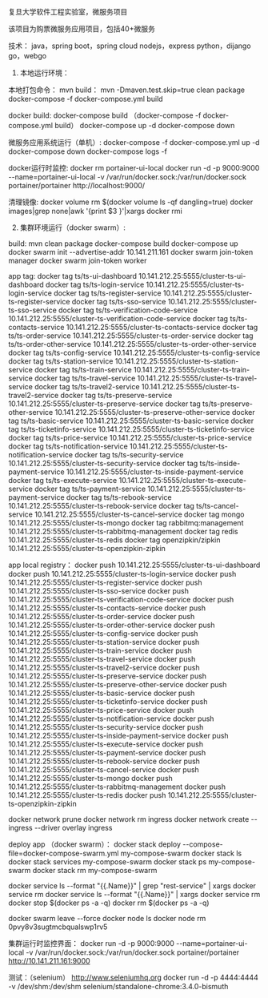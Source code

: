 
复旦大学软件工程实验室，微服务项目

该项目为购票微服务应用项目，包括40+微服务

技术：
java，spring boot，spring cloud
nodejs，express
python，dijango
go，webgo




1. 本地运行环境：

本地打包命令：
mvn build：
mvn -Dmaven.test.skip=true clean package
docker-compose -f docker-compose.yml build

docker build:
docker-compose build
（docker-compose -f docker-compose.yml build）
docker-compose up -d
docker-compose down



微服务应用系统运行（单机）:
docker-compose -f docker-compose.yml up -d
docker-compose down
docker-compose logs -f



docker运行时监控:
docker rm portainer-ui-local
docker run -d -p 9000:9000 --name=portainer-ui-local -v /var/run/docker.sock:/var/run/docker.sock portainer/portainer
http://localhost:9000/

清理镜像:
docker volume rm $(docker volume ls -qf dangling=true)
docker images|grep none|awk '{print $3 }'|xargs docker rmi






2. 集群环境运行（docker swarm）:

build:
mvn clean package
docker-compose build
docker-compose up
docker swarm init --advertise-addr 10.141.211.161
docker swarm join-token manager
docker swarm join-token worker


app tag:
docker tag ts/ts-ui-dashboard 10.141.212.25:5555/cluster-ts-ui-dashboard
docker tag ts/ts-login-service 10.141.212.25:5555/cluster-ts-login-service
docker tag ts/ts-register-service 10.141.212.25:5555/cluster-ts-register-service
docker tag ts/ts-sso-service 10.141.212.25:5555/cluster-ts-sso-service
docker tag ts/ts-verification-code-service 10.141.212.25:5555/cluster-ts-verification-code-service
docker tag ts/ts-contacts-service 10.141.212.25:5555/cluster-ts-contacts-service
docker tag ts/ts-order-service 10.141.212.25:5555/cluster-ts-order-service
docker tag ts/ts-order-other-service 10.141.212.25:5555/cluster-ts-order-other-service
docker tag ts/ts-config-service 10.141.212.25:5555/cluster-ts-config-service
docker tag ts/ts-station-service 10.141.212.25:5555/cluster-ts-station-service
docker tag ts/ts-train-service 10.141.212.25:5555/cluster-ts-train-service
docker tag ts/ts-travel-service 10.141.212.25:5555/cluster-ts-travel-service
docker tag ts/ts-travel2-service 10.141.212.25:5555/cluster-ts-travel2-service
docker tag ts/ts-preserve-service 10.141.212.25:5555/cluster-ts-preserve-service
docker tag ts/ts-preserve-other-service 10.141.212.25:5555/cluster-ts-preserve-other-service
docker tag ts/ts-basic-service 10.141.212.25:5555/cluster-ts-basic-service
docker tag ts/ts-ticketinfo-service 10.141.212.25:5555/cluster-ts-ticketinfo-service
docker tag ts/ts-price-service 10.141.212.25:5555/cluster-ts-price-service
docker tag ts/ts-notification-service 10.141.212.25:5555/cluster-ts-notification-service
docker tag ts/ts-security-service 10.141.212.25:5555/cluster-ts-security-service
docker tag ts/ts-inside-payment-service 10.141.212.25:5555/cluster-ts-inside-payment-service
docker tag ts/ts-execute-service 10.141.212.25:5555/cluster-ts-execute-service
docker tag ts/ts-payment-service 10.141.212.25:5555/cluster-ts-payment-service
docker tag ts/ts-rebook-service 10.141.212.25:5555/cluster-ts-rebook-service
docker tag ts/ts-cancel-service 10.141.212.25:5555/cluster-ts-cancel-service
docker tag mongo 10.141.212.25:5555/cluster-ts-mongo
docker tag rabbitmq:management 10.141.212.25:5555/cluster-ts-rabbitmq-management
docker tag redis 10.141.212.25:5555/cluster-ts-redis
docker tag openzipkin/zipkin 10.141.212.25:5555/cluster-ts-openzipkin-zipkin


app local registry：
docker push 10.141.212.25:5555/cluster-ts-ui-dashboard
docker push 10.141.212.25:5555/cluster-ts-login-service
docker push 10.141.212.25:5555/cluster-ts-register-service
docker push 10.141.212.25:5555/cluster-ts-sso-service
docker push 10.141.212.25:5555/cluster-ts-verification-code-service
docker push 10.141.212.25:5555/cluster-ts-contacts-service
docker push 10.141.212.25:5555/cluster-ts-order-service
docker push 10.141.212.25:5555/cluster-ts-order-other-service
docker push 10.141.212.25:5555/cluster-ts-config-service
docker push 10.141.212.25:5555/cluster-ts-station-service
docker push 10.141.212.25:5555/cluster-ts-train-service
docker push 10.141.212.25:5555/cluster-ts-travel-service
docker push 10.141.212.25:5555/cluster-ts-travel2-service
docker push 10.141.212.25:5555/cluster-ts-preserve-service
docker push 10.141.212.25:5555/cluster-ts-preserve-other-service
docker push 10.141.212.25:5555/cluster-ts-basic-service
docker push 10.141.212.25:5555/cluster-ts-ticketinfo-service
docker push 10.141.212.25:5555/cluster-ts-price-service
docker push 10.141.212.25:5555/cluster-ts-notification-service
docker push 10.141.212.25:5555/cluster-ts-security-service
docker push 10.141.212.25:5555/cluster-ts-inside-payment-service
docker push 10.141.212.25:5555/cluster-ts-execute-service
docker push 10.141.212.25:5555/cluster-ts-payment-service
docker push 10.141.212.25:5555/cluster-ts-rebook-service
docker push 10.141.212.25:5555/cluster-ts-cancel-service
docker push 10.141.212.25:5555/cluster-ts-mongo
docker push 10.141.212.25:5555/cluster-ts-rabbitmq-management
docker push 10.141.212.25:5555/cluster-ts-redis
docker push 10.141.212.25:5555/cluster-ts-openzipkin-zipkin

docker network prune
docker network rm ingress
docker network create --ingress --driver overlay ingress


deploy app （docker swarm）：
docker stack deploy --compose-file=docker-compose-swarm.yml my-compose-swarm
docker stack ls
docker stack services my-compose-swarm
docker stack ps my-compose-swarm
docker stack rm my-compose-swarm

docker service ls --format "{{.Name}}" | grep "rest-service" | xargs docker service rm
docker service ls --format "{{.Name}}" | xargs docker service rm
docker stop $(docker ps -a -q)
docker rm $(docker ps -a -q)

docker swarm leave --force
docker node ls
docker node rm 0pvy8v3sugtmcbqualswp1rv5



集群运行时监控界面：
docker run -d -p 9000:9000 --name=portainer-ui-local -v /var/run/docker.sock:/var/run/docker.sock portainer/portainer
http://10.141.211.161:9000



测试：（selenium）
http://www.seleniumhq.org
docker run -d -p 4444:4444 -v /dev/shm:/dev/shm selenium/standalone-chrome:3.4.0-bismuth


